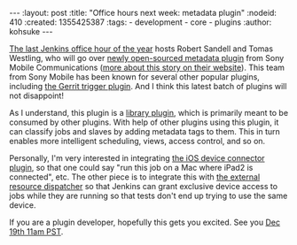 --- :layout: post :title: "Office hours next week: metadata plugin" :nodeid: 410 :created: 1355425387 :tags: - development - core - plugins :author: kohsuke ---

[The last Jenkins office hour of the year](https://wiki.jenkins-ci.org/display/JENKINS/Office+Hours) hosts Robert Sandell and Tomas Westling, who will go over [newly open-sourced metadata plugin](https://wiki.jenkins-ci.org/display/JENKINS/Metadata+plugin) from Sony Mobile Communications ([more about this story on their website](http://developer.sonymobile.com/2012/11/22/sony-contributes-to-jenkins-software-tool/)). This team from Sony Mobile has been known for several other popular plugins, including [the Gerrit trigger plugin](https://wiki.jenkins-ci.org/display/JENKINS/Gerrit+Trigger). And I think this latest batch of plugins will not disappoint!

As I understand, this plugin is a [library plugin](https://wiki.jenkins-ci.org/label/JENKINS/plugin-library), which is primarily meant to be consumed by other plugins. With help of other plugins using this plugin, it can classify jobs and slaves by adding metadata tags to them. This in turn enables more intelligent scheduling, views, access control, and so on.

Personally, I'm very interested in integrating [the iOS device connector plugin](https://wiki.jenkins-ci.org/display/JENKINS/iOS+Device+Connector+Plugin), so that one could say "run this job on a Mac where iPad2 is connected", etc. The other piece is to integrate this with [the external resource dispatcher](https://wiki.jenkins-ci.org/display/JENKINS/External+Resource+Dispatcher) so that Jenkins can grant exclusive device access to jobs while they are running so that tests don't end up trying to use the same device.

If you are a plugin developer, hopefully this gets you excited. See you [Dec 19th 11am PST](http://www.timeanddate.com/worldclock/fixedtime.html?msg=Jenkins+Office+Hours&iso=20121219T11&p1=283&ah=1).
